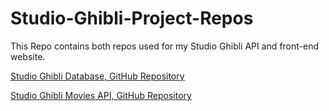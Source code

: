 # Studio-Ghibli-Project-Repos
This Repo contains both repos used for my Studio Ghibli API and front-end website.

[Studio Ghibli Database, GitHub Repository](https://github.com/TylerEikenberg/Ghibli-FrontEnd)  

[Studio Ghibli Movies API, GitHub Repository](https://github.com/TylerEikenberg/Studio-Ghibli-Film-API)
